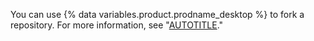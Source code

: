 You can use {% data variables.product.prodname_desktop %} to fork a repository. For more information, see "[AUTOTITLE](/desktop/adding-and-cloning-repositories/cloning-and-forking-repositories-from-github-desktop)."
